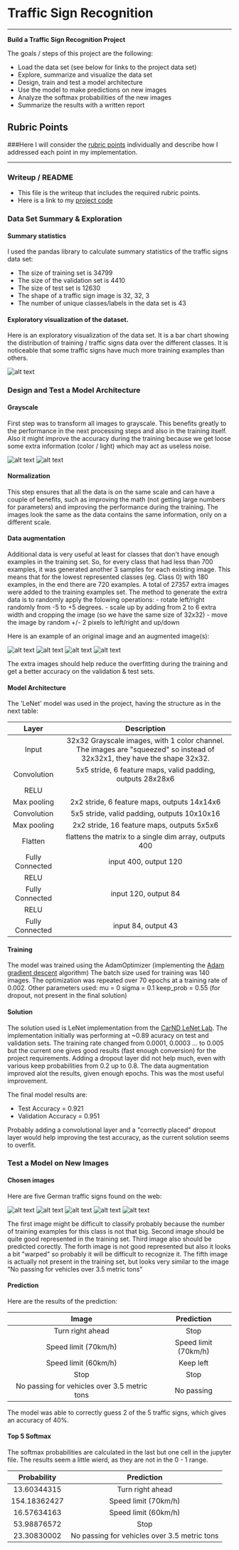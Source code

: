 # **Traffic Sign Recognition** 

---

**Build a Traffic Sign Recognition Project**

The goals / steps of this project are the following:
* Load the data set (see below for links to the project data set)
* Explore, summarize and visualize the data set
* Design, train and test a model architecture
* Use the model to make predictions on new images
* Analyze the softmax probabilities of the new images
* Summarize the results with a written report


[//]: # (Image References)

[image1]: ./writeup_imgs/class-distribution.png "Class Dist Visualization"
[image2]: ./writeup_imgs/b_gray.png "Before Grayscaling"
[image3]: ./writeup_imgs/a_gray.png "After Grayscaling"
[image4]: ./writeup_imgs/t_orig.png "Transformed Sign Original"
[image5]: ./writeup_imgs/t_1.png "Transformed Sign 1"
[image6]: ./writeup_imgs/t_2.png "Transformed Sign 2"
[image7]: ./writeup_imgs/t_3.png "Transformed Sign 3"
[image8]: ./writeup_imgs/lenet5.png "Lenet5 architecture"
[image9]: ./from-google/p1.jpg "From google image 1"
[image10]: ./from-google/p2.jpg "From google image 2"
[image11]: ./from-google/p3.jpg "From google image 3"
[image12]: ./from-google/p4.jpg "From google image 4"
[image13]: ./from-google/p5.jpg "From google image 5"

## Rubric Points
###Here I will consider the [rubric points](https://review.udacity.com/#!/rubrics/481/view) individually and describe how I addressed each point in my implementation.  

---
### Writeup / README

 - This file is the writeup that includes the required rubric points.
 - Here is a link to my [project code](https://github.com/adifatol/CarND-Traffic-Sign-Classifier-Project/blob/master/Traffic_Sign_Classifier.ipynb)

### Data Set Summary & Exploration

#### Summary statistics
I used the pandas library to calculate summary statistics of the traffic
signs data set:

* The size of training set is 34799
* The size of the validation set is 4410
* The size of test set is 12630
* The shape of a traffic sign image is 32, 32, 3
* The number of unique classes/labels in the data set is 43

#### Exploratory visualization of the dataset.

Here is an exploratory visualization of the data set. It is a bar chart showing the distribution of training / traffic signs data over the different classes. It is noticeable that some traffic signs have much more training examples than others.

![alt text][image1]

### Design and Test a Model Architecture

#### Grayscale
First step was to transform all images to grayscale. This benefits greatly to the performance in the next processing steps and also in the training itself. Also it might improve the accuracy during the training because we get loose some extra information (color / light) which may act as useless noise.

![alt text][image2]   ![alt text][image3]

#### Normalization
This step ensures that all the data is on the same scale and can have a couple of benefits, such as improving the math (not getting large numbers for parameters) and improving the performance during the training. The images look the same as the data contains the same information, only on a different scale.

#### Data augmentation
Additional data is very useful at least for classes that don't have enough examples in the training set. So, for every class that had less than 700 examples, it was generated another 3 samples for each existing image. This means that for the lowest represented classes (eg. Class 0) with 180 examples, in the end there are 720 examples. A total of 27357 extra images were added to the training examples set.
The method to generate the extra data is to randomly apply the folowing operations:
    - rotate left/right randomly from -5 to +5 degrees.
    - scale up by adding from 2 to 6 extra width and cropping the image (so we have the same size of 32x32)
    - move the image by random +/- 2 pixels to left/right and up/down

Here is an example of an original image and an augmented image(s):

![alt text][image4] ![alt text][image5] ![alt text][image6] ![alt text][image7]

The extra images should help reduce the overfitting during the training and get a better accuracy on the validation & test sets.

#### Model Architecture

The 'LeNet' model was used in the project, having the structure as in the next table:

| Layer         		|     Description	        					| 
|:---------------------:|:---------------------------------------------:| 
| Input         		| 32x32 Grayscale images, with 1 color channel. The images are "squeezed" so instead of 32x32x1, they have the shape 32x32. | 
| Convolution     	| 5x5 stride, 6 feature maps, valid padding, outputs 28x28x6 	|
| RELU					|												|
| Max pooling	      	| 2x2 stride, 6 feature maps, outputs 14x14x6 				|
| Convolution	    | 5x5 stride, valid padding, outputs 10x10x16      									|
| Max pooling	      	| 2x2 stride, 16 feature maps, outputs 5x5x6 				|
| Flatten		| flattens the matrix to a single dim array, outputs 400									|
| Fully Connected				| input 400, output 120        									|
| RELU					|												|
| Fully Connected				| input 120, output 84        									|
| RELU					|												|
| Fully Connected				| input 84, output 43									|

#### Training
The model was trained using the AdamOptimizer (implementing the [Adam gradient descent](https://arxiv.org/abs/1412.6980) algorithm)
The batch size used for training was 140 images.
The optimization was repeated over 70 epochs at a training rate of 0.002.
Other parameters used:
    mu = 0
    sigma = 0.1
    keep_prob = 0.55 (for dropout, not present in the final solution)

#### Solution
The solution used is LeNet implementation from the [CarND LeNet Lab](https://github.com/udacity/CarND-LeNet-Lab/blob/master/LeNet-Lab-Solution.ipynb).
The implementation initially was performing at ~0.89 acuracy on test and validation sets.
The training rate changed from 0.0001, 0.0003 ... to 0.005 but the current one gives good results (fast enough conversion) for the project requirements. Adding a dropout layer did not help much, even with various keep probabilities from 0.2 up to 0.8.
The data augmentation improved alot the results, given enough epochs. This was the most useful improvement.

The final model results are:
 * Test Accuracy = 0.921
 * Validation Accuracy = 0.951

Probably adding a convolutional layer and a "correctly placed" dropout layer would help improving the test accuracy, as the current solution seems to overfit.

### Test a Model on New Images

#### Chosen images

Here are five German traffic signs found on the web:

![alt text][image9] ![alt text][image10] ![alt text][image11] 
![alt text][image12] ![alt text][image13]

The first image might be difficult to classify probably because the number of training examples for this class is not that big.
Second image should be quite good represented in the training set.
Third image also should be predicted corectly.
The forth image is not good represented but also it looks a bit "warped" so probably it will be difficult to recognize it.
The fifth image is actually not present in the training set, but looks very similar to the image "No passing for vehicles over 3.5 metric tons"

#### Prediction

Here are the results of the prediction:

| Image			        |     Prediction	        					|
|:---------------------:|:---------------------------------------------:| 
| Turn right ahead      		| Stop   									              | 
| Speed limit (70km/h)    | Speed limit (70km/h) 									|
| Speed limit (60km/h)				| Keep left          											|
| Stop           	      		| Stop                					 				|
| No passing for vehicles over 3.5 metric tons			| No passing  |

The model was able to correctly guess 2 of the 5 traffic signs, which gives an accuracy of 40%.

#### Top 5 Softmax

The softmax probabilities are calculated in the last but one cell in the jupyter file. The results seem a little wierd, as they are not in the 0 - 1 range.

| Probability         	|     Prediction	        					| 
|:---------------------:|:---------------------------------------------:| 
| 13.60344315         			| Turn right ahead   									| 
| 154.18362427     				| Speed limit (70km/h) 										|
| 16.57634163					| Speed limit (60km/h)											|
| 53.98876572	      			| Stop					 				|
| 23.30830002				    | No passing for vehicles over 3.5 metric tons      							|


